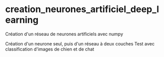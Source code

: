 # creation_neurones_artificiel_deep_learning
Création d'un réseau de neurones artificiels avec numpy

Création d'un neurone seul, puis d'un réseau à deux couches 
Test avec classification d'images de chien et de chat
